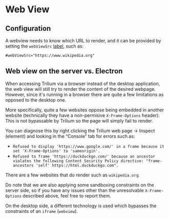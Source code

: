 # Web View
## Configuration

A webview needs to know which URL to render, and it can be provided by setting the `webViewSrc` [label](../Advanced%20Usage/Attributes.md), such as:

```
#webViewSrc="https://www.wikipedia.org"
```

## Web view on the server vs. Electron

When accessing Trilium via a browser instead of the desktop application, the web view will still try to render the content of the desired webpage. However, since it's running in a browser there are quite a few limitations as opposed to the desktop one.

More specifically, quite a few websites oppose being embedded in another website (technically they have a non-permisive `X-Frame-Options` header). This is not bypassable by Trilium so the page will simply fail to render.

You can diagnose this by right clicking the Trilium web page → Inspect (element) and looking in the “Console” tab for errors such as:

*   `Refused to display 'https://www.google.com/' in a frame because it set 'X-Frame-Options' to 'sameorigin'.`
*   `Refused to frame 'https://duckduckgo.com/' because an ancestor violates the following Content Security Policy directive: "frame-ancestors 'self' https://html.duckduckgo.com".`

There are a few websites that do render such as `wikipedia.org`.

Do note that we are also applying some sandboxing constraints on the server side, so if you have any issues other than the unresolvable `X-Frame-Options` described above, feel free to report them.

On the desktop side, a different technology is used which bypasses the constraints of an `iframe` (`webview`).